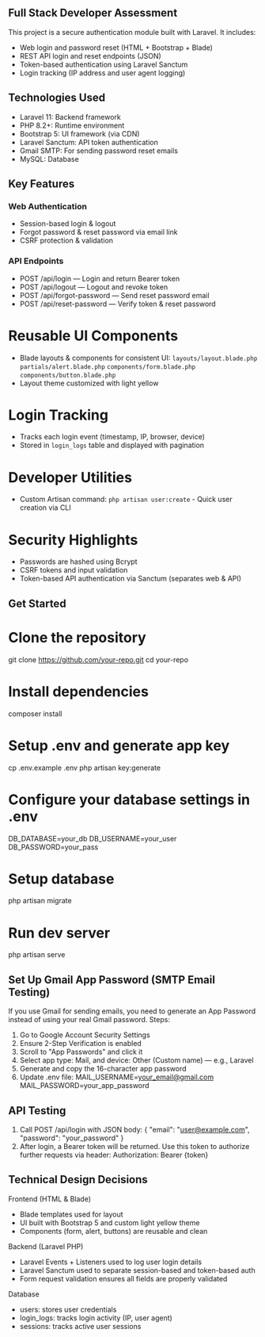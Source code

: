## Full Stack Developer Assessment

This project is a secure authentication module built with Laravel. It includes:
- Web login and password reset (HTML + Bootstrap + Blade)
- REST API login and reset endpoints (JSON)
- Token-based authentication using Laravel Sanctum
- Login tracking (IP address and user agent logging)

## Technologies Used

- Laravel 11: Backend framework
- PHP 8.2+: Runtime environment
- Bootstrap 5: UI framework (via CDN)
- Laravel Sanctum: API token authentication
- Gmail SMTP: For sending password reset emails
- MySQL: Database

## Key Features
### Web Authentication
- Session-based login & logout
- Forgot password & reset password via email link
- CSRF protection & validation

### API Endpoints
- POST /api/login — Login and return Bearer token
- POST /api/logout — Logout and revoke token
- POST /api/forgot-password — Send reset password email
- POST /api/reset-password — Verify token & reset password

# Reusable UI Components
- Blade layouts & components for consistent UI: 
    `layouts/layout.blade.php`
    `partials/alert.blade.php`
    `components/form.blade.php`
    `components/button.blade.php`
- Layout theme customized with light yellow

# Login Tracking
- Tracks each login event (timestamp, IP, browser, device)
- Stored in `login_logs` table and displayed with pagination

# Developer Utilities
- Custom Artisan command: `php artisan user:create` - Quick user creation via CLI

# Security Highlights
- Passwords are hashed using Bcrypt
- CSRF tokens and input validation
- Token-based API authentication via Sanctum (separates web & API)

## Get Started

# Clone the repository
git clone https://github.com/your-repo.git
cd your-repo

# Install dependencies
composer install

# Setup .env and generate app key
cp .env.example .env
php artisan key:generate

# Configure your database settings in .env
DB_DATABASE=your_db
DB_USERNAME=your_user
DB_PASSWORD=your_pass

# Setup database
php artisan migrate

# Run dev server
php artisan serve

## Set Up Gmail App Password (SMTP Email Testing)
If you use Gmail for sending emails, you need to generate an App Password instead of using your real Gmail password.
Steps:
1. Go to Google Account Security Settings
2. Ensure 2-Step Verification is enabled
3. Scroll to "App Passwords" and click it
4. Select app type: Mail, and device: Other (Custom name) — e.g., Laravel
5. Generate and copy the 16-character app password
6. Update .env file:
    MAIL_USERNAME=your_email@gmail.com
    MAIL_PASSWORD=your_app_password

## API Testing
1. Call POST /api/login with JSON body:
{
  "email": "user@example.com",
  "password": "your_password"
}
2. After login, a Bearer token will be returned. Use this token to authorize further requests via header:
Authorization: Bearer {token}

## Technical Design Decisions
Frontend (HTML & Blade)
- Blade templates used for layout
- UI built with Bootstrap 5 and custom light yellow theme
- Components (form, alert, buttons) are reusable and clean

Backend (Laravel PHP)
- Laravel Events + Listeners used to log user login details
- Laravel Sanctum used to separate session-based and token-based auth
- Form request validation ensures all fields are properly validated

Database
- users: stores user credentials
- login_logs: tracks login activity (IP, user agent)
- sessions: tracks active user sessions
